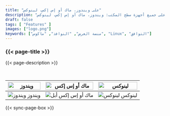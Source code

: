 ```yaml
---
title: "على ويندوز، ماك أو إس إكس، لينوكس"
description: "متوفر على جميع أجهزة سطح المكتب: ويندوز، ماك أو إس إكس، لينوكس"
draft: false
tags: [ "Features" ]
images: ["logo.png"]
keywords: ["منصة العرض", "النوافذ", "ماكوس", "Linux", "التوافق"]
---
```

<!-- header-end -->

### {{< page-title >}} 
{{< page-description >}} 

<br>

| <img src="/cross-platform/tx-win.png" alt="ويندوز" style="width: 100%;" /> | <img src="/cross-platform/tx-mac.png" alt="ماك أو إس إكس" style="width: 100%;" /> | <img src="/cross-platform/tx-linux.png" alt="لينوكس" style="width: 100%;" /> |
|------------------------------------------------------------------------------|------------------------------------------------------------------------------|----------------------------------------------------------------------------|
| <img src="/images/windows-icon.svg" alt="ويندوز"   />  ويندوز             |  <img src="/images/apple-icon.svg" alt="أبل"   /> ماك أو إس إكس         | <img src="/images/linux-icon.svg" alt="لينوكس"   />  لينوكس   |

 

 {{< sync-page-box >}}